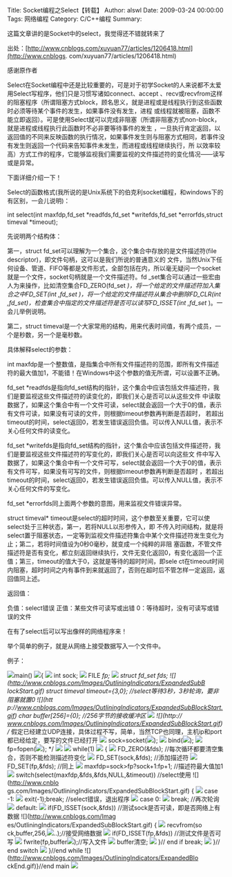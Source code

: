 Title: Socket编程之Select【转载】
Author: alswl
Date: 2009-03-24 00:00:00
Tags: 网络编程
Category: C/C++编程
Summary: 

这篇文章讲的是Socket中的select，我觉得还不错就转来了

出处：[http://www.cnblogs.com/xuyuan77/articles/1206418.html](http://www.cnblogs.
com/xuyuan77/articles/1206418.html)

感谢原作者

Select在Socket编程中还是比较重要的，可是对于初学Socket的人来说都不太爱用Select写程序，他们只是习惯写诸如connect、accept
、recv或recvfrom这样的阻塞程序（所谓阻塞方式block，顾名思义，就是进程或是线程执行到这些函数时必须等待某个事件的发生，如果事件没有发生，进程
或线程就被阻塞，函数不能立即返回）。可是使用Select就可以完成非阻塞（所谓非阻塞方式non-block，就是进程或线程执行此函数时不必非要等待事件的发生
，一旦执行肯定返回，以返回值的不同来反映函数的执行情况，如果事件发生则与阻塞方式相同，若事件没有发生则返回一个代码来告知事件未发生，而进程或线程继续执行，所
以效率较高）方式工作的程序，它能够监视我们需要监视的文件描述符的变化情况——读写或是异常。

下面详细介绍一下！

Select的函数格式(我所说的是Unix系统下的伯克利socket编程，和windows下的有区别，一会儿说明)：

int select(int maxfdp,fd_set *readfds,fd_set *writefds,fd_set *errorfds,struct
timeval *timeout);

先说明两个结构体：

第一，struct fd_set可以理解为一个集合，这个集合中存放的是文件描述符(file descriptor)，即文件句柄，这可以是我们所说的普通意义的
文件，当然Unix下任何设备、管道、FIFO等都是文件形式，全部包括在内，所以毫无疑问一个socket就是一个文件，socket句柄就是一个文件描述符。fd
_set集合可以通过一些宏由人为来操作，比如清空集合FD_ZERO(fd_set *)，将一个给定的文件描述符加入集合之中FD_SET(int
,fd_set *)，将一个给定的文件描述符从集合中删除FD_CLR(int
,fd_set*)，检查集合中指定的文件描述符是否可以读写FD_ISSET(int ,fd_set* )。一会儿举例说明。

第二，struct timeval是一个大家常用的结构，用来代表时间值，有两个成员，一个是秒数，另一个是毫秒数。

具体解释select的参数：

int
maxfdp是一个整数值，是指集合中所有文件描述符的范围，即所有文件描述符的最大值加1，不能错！在Windows中这个参数的值无所谓，可以设置不正确。

fd_set *readfds是指向fd_set结构的指针，这个集合中应该包括文件描述符，我们是要监视这些文件描述符的读变化的，即我们关心是否可以从这些文件
中读取数据了，如果这个集合中有一个文件可读，select就会返回一个大于0的值，表示有文件可读，如果没有可读的文件，则根据timeout参数再判断是否超时，
若超出timeout的时间，select返回0，若发生错误返回负值。可以传入NULL值，表示不关心任何文件的读变化。

fd_set *writefds是指向fd_set结构的指针，这个集合中应该包括文件描述符，我们是要监视这些文件描述符的写变化的，即我们关心是否可以向这些文
件中写入数据了，如果这个集合中有一个文件可写，select就会返回一个大于0的值，表示有文件可写，如果没有可写的文件，则根据timeout参数再判断是否超时
，若超出timeout的时间，select返回0，若发生错误返回负值。可以传入NULL值，表示不关心任何文件的写变化。

fd_set *errorfds同上面两个参数的意图，用来监视文件错误异常。

struct timeval* timeout是select的超时时间，这个参数至关重要，它可以使select处于三种状态，第一，若将NULL以形参传入，即
不传入时间结构，就是将select置于阻塞状态，一定等到监视文件描述符集合中某个文件描述符发生变化为止；第二，若将时间值设为0秒0毫秒，就变成一个纯粹的非阻
塞函数，不管文件描述符是否有变化，都立刻返回继续执行，文件无变化返回0，有变化返回一个正值；第三，timeout的值大于0，这就是等待的超时时间，即sele
ct在timeout时间内阻塞，超时时间之内有事件到来就返回了，否则在超时后不管怎样一定返回，返回值同上述。

返回值：

负值：select错误 正值：某些文件可读写或出错 0：等待超时，没有可读写或错误的文件

在有了select后可以写出像样的网络程序来！

举个简单的例子，就是从网络上接受数据写入一个文件中。

例子：

![](http://www.cnblogs.com/Images/OutliningIndicators/None.gif)main()
![](http://www.cnblogs.com/Images/OutliningIndicators/ExpandedBlockStart.gif){
![](http://www.cnblogs.com/Images/OutliningIndicators/InBlock.gif) int sock;
![](http://www.cnblogs.com/Images/OutliningIndicators/InBlock.gif) FILE *fp;
![](http://www.cnblogs.com/Images/OutliningIndicators/InBlock.gif) struct
fd_set fds; ![](http://www.cnblogs.com/Images/OutliningIndicators/ExpandedSubB
lockStart.gif) struct timeval timeout={3,0}; //select等待3秒，3秒轮询，要非阻塞就置0 ![](htt
p://www.cnblogs.com/Images/OutliningIndicators/ExpandedSubBlockStart.gif) char
buffer[256]={0}; //256字节的接收缓冲区
![](http://www.cnblogs.com/Images/OutliningIndicators/InBlock.gif) ![](http://
www.cnblogs.com/Images/OutliningIndicators/ExpandedSubBlockStart.gif) /*
假定已经建立UDP连接，具体过程不写，简单，当然TCP也同理，主机ip和port都已经给定，要写的文件已经打开
![](http://www.cnblogs.com/Images/OutliningIndicators/InBlock.gif)
sock=socket(![](http://www.cnblogs.com/Images/dot.gif));
![](http://www.cnblogs.com/Images/OutliningIndicators/InBlock.gif)
bind(![](http://www.cnblogs.com/Images/dot.gif));
![](http://www.cnblogs.com/Images/OutliningIndicators/ExpandedSubBlockEnd.gif)
fp=fopen(![](http://www.cnblogs.com/Images/dot.gif)); */
![](http://www.cnblogs.com/Images/OutliningIndicators/InBlock.gif)
![](http://www.cnblogs.com/Images/OutliningIndicators/InBlock.gif) while(1) ![
](http://www.cnblogs.com/Images/OutliningIndicators/ExpandedSubBlockStart.gif)
{ ![](http://www.cnblogs.com/Images/OutliningIndicators/InBlock.gif)
FD_ZERO(&fds); //每次循环都要清空集合，否则不能检测描述符变化
![](http://www.cnblogs.com/Images/OutliningIndicators/InBlock.gif)
FD_SET(sock,&fds); //添加描述符
![](http://www.cnblogs.com/Images/OutliningIndicators/InBlock.gif)
FD_SET(fp,&fds); //同上
![](http://www.cnblogs.com/Images/OutliningIndicators/InBlock.gif)
maxfdp=sock>fp?sock+1:fp+1; //描述符最大值加1
![](http://www.cnblogs.com/Images/OutliningIndicators/InBlock.gif)
switch(select(maxfdp,&fds,&fds,NULL,&timeout)) //select使用 ![](http://www.cnblo
gs.com/Images/OutliningIndicators/ExpandedSubBlockStart.gif) {
![](http://www.cnblogs.com/Images/OutliningIndicators/InBlock.gif) case -1:
![](http://www.cnblogs.com/Images/OutliningIndicators/InBlock.gif)
exit(-1);break; //select错误，退出程序
![](http://www.cnblogs.com/Images/OutliningIndicators/InBlock.gif) case 0:
![](http://www.cnblogs.com/Images/OutliningIndicators/InBlock.gif) break;
//再次轮询 ![](http://www.cnblogs.com/Images/OutliningIndicators/InBlock.gif)
default: ![](http://www.cnblogs.com/Images/OutliningIndicators/InBlock.gif)
if(FD_ISSET(sock,&fds)) //测试sock是否可读，即是否网络上有数据 ![](http://www.cnblogs.com/Imag
es/OutliningIndicators/ExpandedSubBlockStart.gif) {
![](http://www.cnblogs.com/Images/OutliningIndicators/InBlock.gif) recvfrom(so
ck,buffer,256,![](http://www.cnblogs.com/Images/dot.gif)..);//接受网络数据
![](http://www.cnblogs.com/Images/OutliningIndicators/InBlock.gif)
if(FD_ISSET(fp,&fds)) //测试文件是否可写
![](http://www.cnblogs.com/Images/OutliningIndicators/InBlock.gif)
fwrite(fp,buffer![](http://www.cnblogs.com/Images/dot.gif));//写入文件
![](http://www.cnblogs.com/Images/OutliningIndicators/InBlock.gif) buffer清空;
![](http://www.cnblogs.com/Images/OutliningIndicators/ExpandedSubBlockEnd.gif)
}// end if break;
![](http://www.cnblogs.com/Images/OutliningIndicators/ExpandedSubBlockEnd.gif)
}// end switch
![](http://www.cnblogs.com/Images/OutliningIndicators/ExpandedSubBlockEnd.gif)
}//end while ![](http://www.cnblogs.com/Images/OutliningIndicators/ExpandedBlo
ckEnd.gif)}//end main
![](http://www.cnblogs.com/Images/OutliningIndicators/None.gif)

